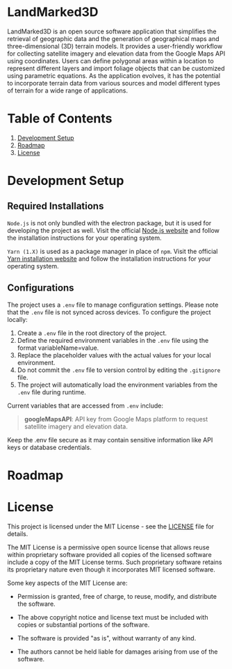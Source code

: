 # LandMarked3D
LandMarked3D is an open source software application that simplifies the retrieval of geographic data and the generation of geographical maps and three-dimensional (3D) terrain models. It provides a user-friendly workflow for collecting satellite imagery and elevation data from the Google Maps API using coordinates. Users can define polygonal areas within a location to represent different layers and import foliage objects that can be customized using parametric equations. As the application evolves, it has the potential to incorporate terrain data from various sources and model different types of terrain for a wide range of applications.


# Table of Contents
1. [Development Setup](#development-setup)
1. [Roadmap](#roadmap)
1. [License](#license)


# Development Setup <a name="development-setup"></a>
## Required Installations
`Node.js` is not only bundled with the electron package, but it is used for developing the project as well.
Visit the official [Node.js website](https://nodejs.org) and follow the installation instructions for your operating system.

`Yarn (1.X)` is used as a package manager in place of `npm`. Visit the official [Yarn installation website](https://classic.yarnpkg.com/en/docs/install) and follow the installation instructions for your operating system.


## Configurations
The project uses a `.env` file to manage configuration settings. Please note that the `.env` file is not synced across devices. To configure the project locally:

1. Create a `.env` file in the root directory of the project.
1. Define the required environment variables in the `.env` file using the format variableName=value.
1. Replace the placeholder values with the actual values for your local environment.
1. Do not commit the `.env` file to version control by editing the `.gitignore` file.
1. The project will automatically load the environment variables from the `.env` file during runtime.

Current variables that are accessed from `.env` include:
> 
> **googleMapsAPI**: API key from Google Maps platform to request satellite imagery and elevation data.

Keep the .env file secure as it may contain sensitive information like API keys or database credentials.

# Roadmap <a name="roadmap"></a>

# License <a name="license"></a>
This project is licensed under the MIT License - see the [LICENSE](LICENSE) file for details. 

The MIT License is a permissive open source license that allows reuse within proprietary software provided all copies of the licensed software include a copy of the MIT License terms. Such proprietary software retains its proprietary nature even though it incorporates MIT licensed software.

Some key aspects of the MIT License are:

- Permission is granted, free of charge, to reuse, modify, and distribute the software.

- The above copyright notice and license text must be included with copies or substantial portions of the software.

- The software is provided "as is", without warranty of any kind.

- The authors cannot be held liable for damages arising from use of the software.